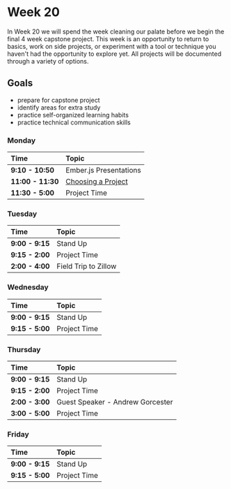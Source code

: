 # Week 20

In Week 20 we will spend the week cleaning our palate before we begin the final 4 week capstone project. This week is an opportunity to return to basics, work on side projects, or experiment with a tool or technique you haven't had the opportunity to explore yet. All projects will be documented through a variety of options.

## Goals
- prepare for capstone project
- identify areas for extra study
- practice self-organized learning habits
- practice technical communication skills

### Monday

| Time              | Topic                                        |
|:------------------|:---------------------------------------------|
| **9:10 - 10:50**  | Ember.js Presentations                       |
| **11:00 - 11:30** | [Choosing a Project](choose-your-project.md) |
| **11:30 - 5:00**  | Project Time                                 |

### Tuesday

| Time            | Topic                |
|:----------------|:---------------------|
| **9:00 - 9:15** | Stand Up             |
| **9:15 - 2:00** | Project Time         |
| **2:00 - 4:00** | Field Trip to Zillow |

### Wednesday

| Time            | Topic         |
|:----------------|:--------------|
| **9:00 - 9:15** | Stand Up      |
| **9:15 - 5:00** | Project Time  |

### Thursday

| Time            | Topic                            |
|:----------------|:---------------------------------|
| **9:00 - 9:15** | Stand Up                         |
| **9:15 - 2:00** | Project Time                     |
| **2:00 - 3:00** | Guest Speaker - Andrew Gorcester |
| **3:00 - 5:00** | Project Time                     |

### Friday

| Time            | Topic        |
|:----------------|:-------------|
| **9:00 - 9:15** | Stand Up     |
| **9:15 - 5:00** | Project Time |

